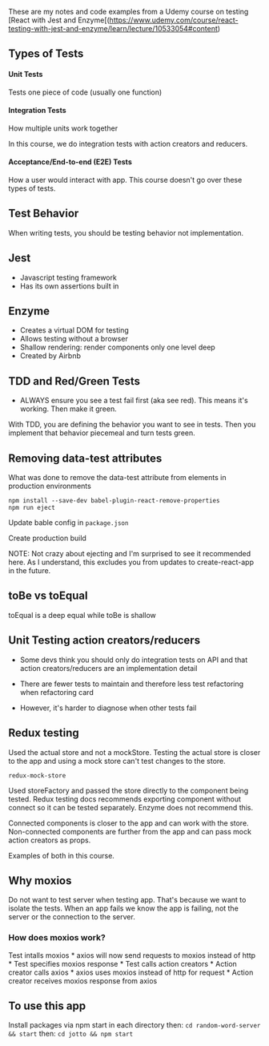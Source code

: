 These are my notes and code examples from a Udemy course on testing [React with Jest and Enzyme[(https://www.udemy.com/course/react-testing-with-jest-and-enzyme/learn/lecture/10533054#content)

## Types of Tests
#### Unit Tests
Tests one piece of code (usually one function)

#### Integration Tests
How multiple units work together

In this course, we do integration tests with action creators and reducers.

#### Acceptance/End-to-end (E2E) Tests
How a user would interact with app. This course doesn't go over these types of tests.

## Test Behavior
When writing tests, you should be testing behavior not implementation.

## Jest
- Javascript testing framework
- Has its own assertions built in

## Enzyme
- Creates a virtual DOM for testing
- Allows testing without a browser
- Shallow rendering: render components only one level deep
- Created by Airbnb

## TDD and Red/Green Tests

- ALWAYS ensure you see a test fail first (aka see red). This means it's working. Then make it green.

With TDD, you are defining the behavior you want to see in tests. Then you implement that behavior piecemeal and turn tests green.

## Removing data-test attributes

What was done to remove the data-test attribute from elements in production environments
```
npm install --save-dev babel-plugin-react-remove-properties
npm run eject
```
Update bable config in `package.json`

Create production build

NOTE: Not crazy about ejecting and I'm surprised to see it recommended here. As I understand, this excludes you from updates to create-react-app in the future.

## toBe vs toEqual

toEqual is a deep equal while toBe is shallow

## Unit Testing action creators/reducers

- Some devs think you should only do integration tests on API and that action creators/reducers are an implementation detail

- There are fewer tests to maintain and therefore less test refactoring when refactoring card

- However, it's harder to diagnose when other tests fail


## Redux testing

Used the actual store and not a mockStore. Testing the actual store is closer to the app and using a mock store can't test changes to the store.

`redux-mock-store`

Used storeFactory and passed the store directly to the component being tested. Redux testing docs recommends exporting component without connect so it can be tested separately. Enzyme does not recommend this.

Connected components is closer to the app and can work with the store. Non-connected components are further from the app and can pass mock action creators as props.

Examples of both in this course.

## Why moxios

Do not want to test server when testing app. That's because we want to isolate the tests. When an app fails we know the app is failing, not the server or the connection to the server.

### How does moxios work?

Test intalls moxios
    * axios will now send requests to moxios instead of http
    * Test specifies moxios response
    * Test calls action creators
    * Action creator calls axios
        * axios uses moxios instead of http for request
    * Action creator receives moxios response from axios

## To use this app

Install packages via npm start in each directory
then:
`cd random-word-server && start`
then:
`cd jotto && npm start`
